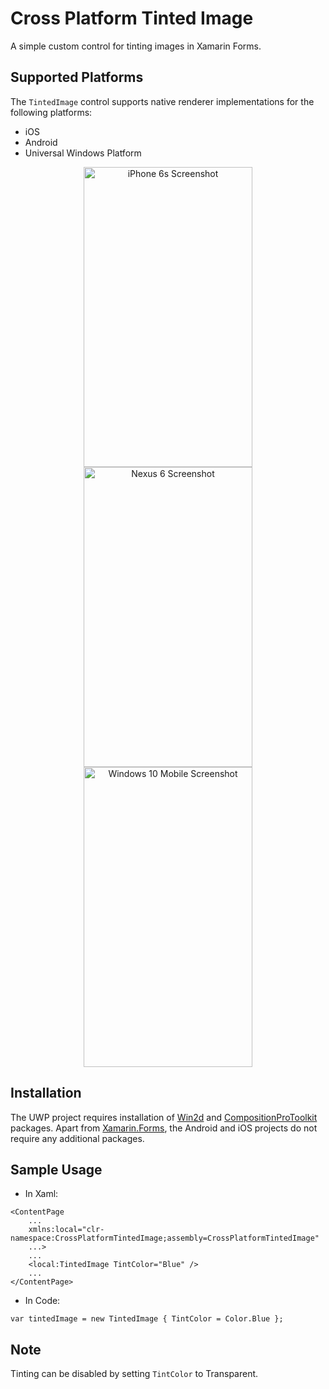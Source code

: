 # Cross Platform Tinted Image
A simple custom control for tinting images in Xamarin Forms. 

## Supported Platforms
The `TintedImage` control supports native renderer implementations for the following platforms:
- iOS
- Android
- Universal Windows Platform

<p align="center">
<img src="https://github.com/shrutinambiar/xamarin-forms-tinted-image/blob/master/CrossPlatformTintedImage/Screenshots/iOSiPhone6sPlus.png" alt="iPhone 6s Screenshot" width="270" height="480">
<img src="https://github.com/shrutinambiar/xamarin-forms-tinted-image/blob/master/CrossPlatformTintedImage/Screenshots/AndroidNexus6p.png" alt="Nexus 6 Screenshot" width="270" height="480">
<img src="https://github.com/shrutinambiar/xamarin-forms-tinted-image/blob/master/CrossPlatformTintedImage/Screenshots/Windows10MobileLumia920.png" alt="Windows 10 Mobile Screenshot" width="270" height="480">
</p>

## Installation
The UWP project requires installation of <a href="https://www.nuget.org/packages/Win2D.uwp">Win2d<a/> and <a href="https://www.nuget.org/packages/CompositionProToolkit/">CompositionProToolkit<a/> packages. Apart from <a href="https://www.nuget.org/packages/Xamarin.Forms">Xamarin.Forms<a/>, the Android and iOS projects do not require any additional packages.

## Sample Usage
- In Xaml:
```
<ContentPage 
    ...
    xmlns:local="clr-namespace:CrossPlatformTintedImage;assembly=CrossPlatformTintedImage"
    ...>
    ...
    <local:TintedImage TintColor="Blue" />
    ...
</ContentPage>
```

- In Code:
```
var tintedImage = new TintedImage { TintColor = Color.Blue };
```

## Note
Tinting can be disabled by setting `TintColor` to Transparent.
